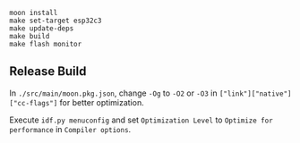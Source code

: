 ```
moon install
make set-target esp32c3
make update-deps
make build
make flash monitor
```

## Release Build

In `./src/main/moon.pkg.json`, change `-Og` to `-O2` or `-O3` in `["link"]["native"]["cc-flags"]` for better optimization.

Execute `idf.py menuconfig` and set `Optimization Level` to `Optimize for performance` in `Compiler options`.

